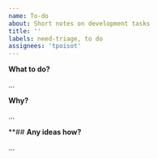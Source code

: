```yaml
---
name: To-do
about: Short notes on development tasks
title: ''
labels: need-triage, to do
assignees: 'tpoisot'
---
```


**What to do?**

...

**Why?**

...

**## **Any ideas how?**

...
